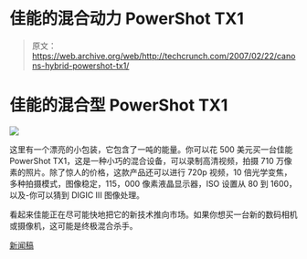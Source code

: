 # 佳能的混合动力 PowerShot TX1

> 原文：<https://web.archive.org/web/http://techcrunch.com/2007/02/22/canons-hybrid-powershot-tx1/>

# 佳能的混合型 PowerShot TX1

![](img/73e529bda667f0ae46a011a506e19639.png)

这里有一个漂亮的小包装，它包含了一吨的能量。你可以花 500 美元买一台佳能 PowerShot TX1，这是一种小巧的混合设备，可以录制高清视频，拍摄 710 万像素的照片。除了惊人的价格，这款产品还可以进行 720p 视频，10 倍光学变焦，多种拍摄模式，图像稳定，115，000 像素液晶显示器，ISO 设置从 80 到 1600，以及-你可以猜到 DIGIC III 图像处理。

看起来佳能正在尽可能快地把它的新技术推向市场。如果你想买一台新的数码相机或摄像机，这可能是终极混合杀手。

[新闻稿](https://web.archive.org/web/20210304225755/http://www.usa.canon.com/templatedata/pressrelease/20070221_tx1.html)